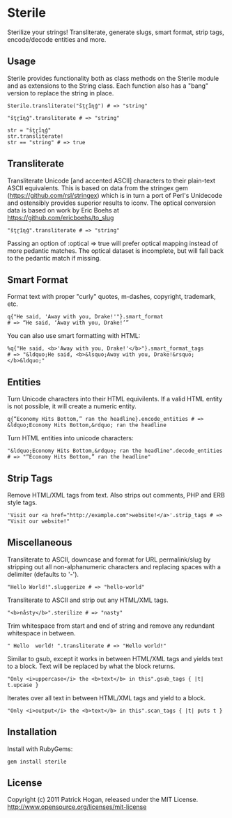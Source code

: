 Sterile
=======

Sterilize your strings! Transliterate, generate slugs, smart format, strip tags, encode/decode entities and more.

Usage
-----

Sterile provides functionality both as class methods on the Sterile module and as extensions to the String class. Each function also has a "bang" version to replace the string in place.

    Sterile.transliterate("šţɽĩɳģ") # => "string"

    "šţɽĩɳģ".transliterate # => "string"

    str = "šţɽĩɳģ"
    str.transliterate!
    str == "string" # => true

Transliterate
-------------

Transliterate Unicode [and accented ASCII] characters to their plain-text ASCII equivalents. This is based on data from the stringex gem (https://github.com/rsl/stringex) which is in turn a port of Perl's Unidecode and ostensibly provides superior results to iconv. The optical conversion data is based on work by Eric Boehs at https://github.com/ericboehs/to_slug

    "šţɽĩɳģ".transliterate # => "string"

Passing an option of :optical => true will prefer optical mapping instead of more pedantic matches. The optical dataset is incomplete, but will fall back to the pedantic match if missing.

Smart Format
------------

Format text with proper "curly" quotes, m-dashes, copyright, trademark, etc.

    q{"He said, 'Away with you, Drake!'"}.smart_format
    # => “He said, ‘Away with you, Drake!’”

You can also use smart formatting with HTML:

    %q{"He said, <b>'Away with you, Drake!'</b>"}.smart_format_tags
    # => "&ldquo;He said, <b>&lsquo;Away with you, Drake!&rsquo;</b>&ldquo;"

Entities
--------

Turn Unicode characters into their HTML equivilents. If a valid HTML entity is not possible, it will create a numeric entity.

    q{“Economy Hits Bottom,” ran the headline}.encode_entities # => &ldquo;Economy Hits Bottom,&rdquo; ran the headline

Turn HTML entities into unicode characters:

    "&ldquo;Economy Hits Bottom,&rdquo; ran the headline".decode_entities # => "“Economy Hits Bottom,” ran the headline"

Strip Tags
----------

Remove HTML/XML tags from text. Also strips out comments, PHP and ERB style tags.

    'Visit our <a href="http://example.com">website!</a>'.strip_tags # => "Visit our website!"

Miscellaneous
-------------

Transliterate to ASCII, downcase and format for URL permalink/slug by stripping out all non-alphanumeric characters and replacing spaces with a delimiter (defaults to '-').

    "Hello World!".sluggerize # => "hello-world"

Transliterate to ASCII and strip out any HTML/XML tags.

    "<b>nåsty</b>".sterilize # => "nasty"

Trim whitespace from start and end of string and remove any redundant whitespace in between.

    " Hello  world! ".transliterate # => "Hello world!"

Similar to gsub, except it works in between HTML/XML tags and yields text to a block. Text will be replaced by what the block returns.

    "Only <i>uppercase</i> the <b>text</b> in this".gsub_tags { |t| t.upcase }

Iterates over all text in between HTML/XML tags and yield to a block.

    "Only <i>output</i> the <b>text</b> in this".scan_tags { |t| puts t }

Installation
------------

Install with RubyGems:

    gem install sterile

License
-------

Copyright (c) 2011 Patrick Hogan, released under the MIT License.
http://www.opensource.org/licenses/mit-license